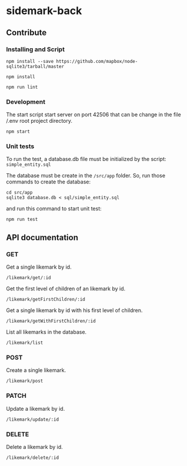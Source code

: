 # sidemark-back
## Contribute
### Installing and Script

```
npm install --save https://github.com/mapbox/node-sqlite3/tarball/master
```

```
npm install
```

```
npm run lint
```

### Development
The start script start server on port 42506 that can be change in the file /.env root project directory.

```
npm start
```

### Unit tests

To run the test, a database.db file must be initialized by the script: `simple_entity.sql`

The database must be create in the `/src/app` folder. So, run those commands to create the database:

```
cd src/app
sqlite3 database.db < sql/simple_entity.sql
```
and run this command to start unit test:

```
npm run test
```

## API documentation
### GET
Get a single likemark by id.
```
/likemark/get/:id
```

Get the first level of children of an likemark by id.
```
/likemark/getFirstChildren/:id
```

Get a single likemark by id with his first level of children.
```
/likemark/getWithFirstChildren/:id
```

List all likemarks in the database.
```
/likemark/list
```

### POST
Create a single likemark.
```
/likemark/post
```

### PATCH
Update a likemark by id.
```
/likemark/update/:id
```

### DELETE
Delete a likemark by id.
```
/likemark/delete/:id
```



